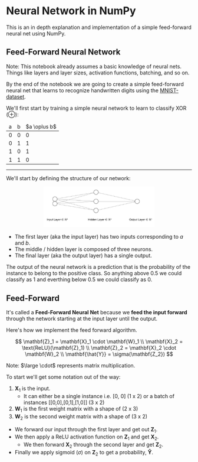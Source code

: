 # Neural Network in NumPy

This is an in depth explanation and implementation of a simple feed-forward neural net using NumPy.

## Feed-Forward Neural Network

Note: This notebook already assumes a basic knowledge of neural nets. Things like layers and layer sizes, activation functions, batching, and so on.

By the end of the notebook we are going to create a simple feed-forward neural net that learns to recognize handwritten digits using the [MNIST-dataset](http://yann.lecun.com/exdb/mnist/).

We'll first start by training a simple neural network to learn to classify XOR ($\oplus$):

<table>
    <thead><tr><td>a</td><td>b</td><td>$a \oplus b$</td></tr></thead>
    <tbody>
        <tr><td>0</td><td>0</td><td>0</td></tr>
        <tr><td>0</td><td>1</td><td>1</td></tr>
        <tr><td>1</td><td>0</td><td>1</td></tr>
        <tr><td>1</td><td>1</td><td>0</td></tr>
    </tbody>
</table>

---

We'll start by defining the structure of our network:
<div style="text-align: center;">
    <img src="static/2-3-1-nn.png" width="60%">
</div>

- The first layer (aka the input layer) has two inputs corresponding to $a$ and $b$.
- The middle / hidden layer is composed of three neurons.
- The final layer (aka the output layer) has a single output. 

The output of the neural network is a prediction that is the probability of the instance to belong to the positive class.
So anything above 0.5 we could classify as 1 and everthing below 0.5 we could classify as 0.

## Feed-Forward

It's called a **Feed-Forward Neural Net** because we **feed the input forward** through the network starting at the input layer until the output.

Here's how we implement the feed forward algorithm.

$$
\mathbf{Z}_1 = \mathbf{X}_1 \cdot \mathbf{W}_1 \\
\mathbf{X}_2 = \text{ReLU}(\mathbf{Z}_1) \\
\mathbf{Z}_2 = \mathbf{X}_2 \cdot \mathbf{W}_2 \\
\mathbf{\hat{Y}} = \sigma(\mathbf{Z_2})
$$

Note: $\large \cdot$ represents matrix multiplication.

To start we'll get some notation out of the way:
1. $\mathbf{X}_1$ is the input. 
    - It can either be a single instance i.e. \[0, 0\] (1 x 2) or a batch of instances \[[0,0],[0,1],[1,0]] (3 x 2)
1. $\mathbf{W}_1$ is the first weight matrix with a shape of (2 x 3)
1. $\mathbf{W}_2$ is the second weight matrix with a shape of (3 x 2)

- We forward our input through the first layer and get out $\mathbf{Z}_1$. 
- We then apply a ReLU activation function on $\mathbf{Z}_1$ and get $\mathbf{X}_2$. 
    - We then forward $\mathbf{X}_2$ through the second layer and get $\mathbf{Z}_2$.
- Finally we apply sigmoid ($\sigma$) on $\mathbf{Z}_2$ to get a probability, $\mathbf{\hat{Y}}$.